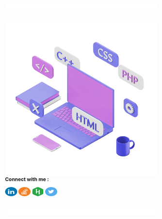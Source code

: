 <a href="https://www.youtube.com/watch?v=dQw4w9WgXcQ"><img src="line_break.gif"></a>

<br>

<a href="https://www.youtube.com/watch?v=dQw4w9WgXcQ"><img align="right" src="computer.gif" alt="Chathura De Silva" /></a>

<br>
<h3 align="left">Connect with me :</h3>
<p align="left">
  <a href="https://www.linkedin.com/in/apchathuradesilva/" target="blank"><img align="center"
      src="icons\linkedin.svg"
      alt="Chathura De Silva" height="30" width="40" /></a>
  <a href="[https://fb.com/adam pithen wala](https://stackoverflow.com/users/21977864/chathura-de-silva)" target="blank"><img align="center"
      src="icons\stackoverflow.svg" height="30" width="40" /></a>
  <a href="https://www.hackerrank.com/chathuradesilva" target="blank"><img align="center"
      src="icons\hackerrank.svg"
      alt="Chathura De Silva" height="30" width="40" /></a>
 <a href="https://twitter.com/chathuradsilva" target="blank"><img align="center"
      src="icons\twitter.svg"
      alt="Chathura De Silva" height="30" width="40" /></a>
</p>
<br>

<a href="https://www.youtube.com/watch?v=dQw4w9WgXcQ"><img src="line_break.gif"></a>